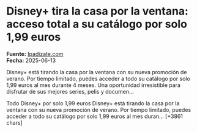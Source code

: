 # Disney+ tira la casa por la ventana: acceso total a su catálogo por solo 1,99 euros

**Fuente:** [Ipadizate.com](https://ipadizate.com/apple-tv/disney-tira-la-casa-por-la-ventana-acceso-total-a-su-catalogo-por-solo-199-euros)  
**Fecha:** 2025-06-13

Disney+ está tirando la casa por la ventana con su nueva promoción de verano. Por tiempo limitado, puedes acceder a todo su catálogo por solo 1,99 euros al mes durante 4 meses. Una oportunidad irresistible para disfrutar de sus mejores series, pelis y documen…

Todo Disney+ por solo 1,99 euros
Disney+ está tirando la casa por la ventana con su nueva promoción de verano. Por tiempo limitado, puedes acceder a todo su catálogo por solo 1,99 euros al mes duran… [+3861 chars]
